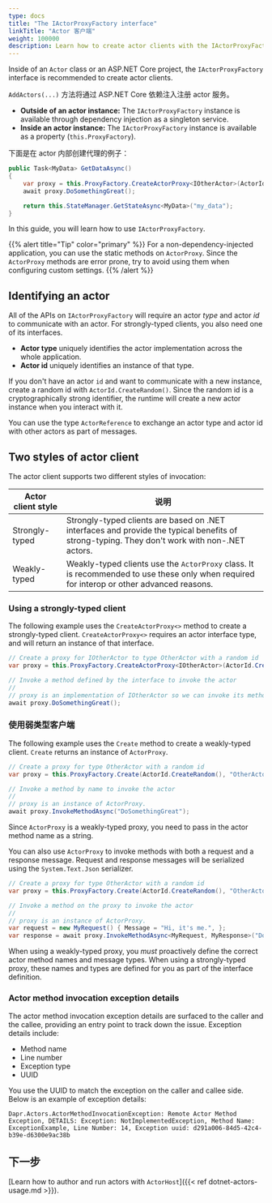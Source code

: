 ```yaml
---
type: docs
title: "The IActorProxyFactory interface"
linkTitle: "Actor 客户端"
weight: 100000
description: Learn how to create actor clients with the IActorProxyFactory interface
---
```


Inside of an `Actor` class or an ASP.NET Core project, the `IActorProxyFactory` interface is recommended to create actor clients.

`AddActors(...)` 方法将通过 ASP.NET Core 依赖注入注册 actor 服务。

- **Outside of an actor instance:** The `IActorProxyFactory` instance is available through dependency injection as a singleton service.
- **Inside an actor instance:** The `IActorProxyFactory` instance is available as a property (`this.ProxyFactory`).

下面是在 actor 内部创建代理的例子：

```csharp
public Task<MyData> GetDataAsync()
{
    var proxy = this.ProxyFactory.CreateActorProxy<IOtherActor>(ActorId.CreateRandom(), "OtherActor");
    await proxy.DoSomethingGreat();

    return this.StateManager.GetStateAsync<MyData>("my_data");
}
```

In this guide, you will learn how to use `IActorProxyFactory`.

{{% alert title="Tip" color="primary" %}}
For a non-dependency-injected application, you can use the static methods on `ActorProxy`. Since the `ActorProxy` methods are error prone, try to avoid using them when configuring custom settings.
{{% /alert %}}

## Identifying an actor

All of the APIs on `IActorProxyFactory` will require an actor _type_ and actor _id_ to communicate with an actor. For strongly-typed clients, you also need one of its interfaces.

- **Actor type** uniquely identifies the actor implementation across the whole application.
- **Actor id** uniquely identifies an instance of that type.

If you don't have an actor `id` and want to communicate with a new instance, create a random id with `ActorId.CreateRandom()`. Since the random id is a cryptographically strong identifier, the runtime will create a new actor instance when you interact with it.

You can use the type `ActorReference` to exchange an actor type and actor id with other actors as part of messages.

## Two styles of actor client

The actor client supports two different styles of invocation:

| Actor client style | 说明                                                                                                                                           |
| ------------------ | -------------------------------------------------------------------------------------------------------------------------------------------- |
| Strongly-typed     | Strongly-typed clients are based on .NET interfaces and provide the typical benefits of strong-typing. They don't work with non-.NET actors. |
| Weakly-typed       | Weakly-typed clients use the `ActorProxy` class. It is recommended to use these only when required for interop or other advanced reasons.    |

### Using a strongly-typed client

The following example uses the `CreateActorProxy<>` method to create a strongly-typed client. `CreateActorProxy<>` requires an actor interface type, and will return an instance of that interface.

```csharp
// Create a proxy for IOtherActor to type OtherActor with a random id
var proxy = this.ProxyFactory.CreateActorProxy<IOtherActor>(ActorId.CreateRandom(), "OtherActor");

// Invoke a method defined by the interface to invoke the actor
//
// proxy is an implementation of IOtherActor so we can invoke its methods directly
await proxy.DoSomethingGreat();
```

### 使用弱类型客户端

The following example uses the `Create` method to create a weakly-typed client. `Create` returns an instance of `ActorProxy`.

```csharp
// Create a proxy for type OtherActor with a random id
var proxy = this.ProxyFactory.Create(ActorId.CreateRandom(), "OtherActor");

// Invoke a method by name to invoke the actor
//
// proxy is an instance of ActorProxy.
await proxy.InvokeMethodAsync("DoSomethingGreat");
```

Since `ActorProxy` is a weakly-typed proxy, you need to pass in the actor method name as a string.

You can also use `ActorProxy` to invoke methods with both a request and a response message. Request and response messages will be serialized using the `System.Text.Json` serializer.

```csharp
// Create a proxy for type OtherActor with a random id
var proxy = this.ProxyFactory.Create(ActorId.CreateRandom(), "OtherActor");

// Invoke a method on the proxy to invoke the actor
//
// proxy is an instance of ActorProxy.
var request = new MyRequest() { Message = "Hi, it's me.", };
var response = await proxy.InvokeMethodAsync<MyRequest, MyResponse>("DoSomethingGreat", request);
```

When using a weakly-typed proxy, you _must_ proactively define the correct actor method names and message types. When using a strongly-typed proxy, these names and types are defined for you as part of the interface definition.

### Actor method invocation exception details

The actor method invocation exception details are surfaced to the caller and the callee, providing an entry point to track down the issue. Exception details include:
 - Method name
 - Line number
 - Exception type
 - UUID

You use the UUID to match the exception on the caller and callee side. Below is an example of exception details:
```
Dapr.Actors.ActorMethodInvocationException: Remote Actor Method Exception, DETAILS: Exception: NotImplementedException, Method Name: ExceptionExample, Line Number: 14, Exception uuid: d291a006-84d5-42c4-b39e-d6300e9ac38b
```

## 下一步

[Learn how to author and run actors with `ActorHost`]({{< ref dotnet-actors-usage.md >}}).